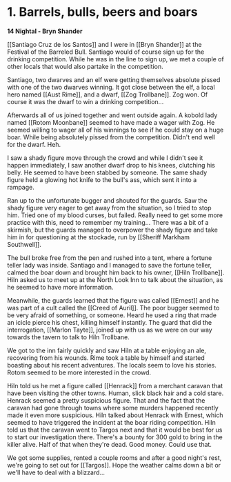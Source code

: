 # 1. Barrels, bulls, beers and boars

**14 Nightal - Bryn Shander**

[[Santiago Cruz de los Santos]] and I were in [[Bryn Shander]] at the Festival of the Barreled Bull. Santiago would of course sign up for the drinking competition. While he was in the line to sign up, we met a couple of other locals that would also partake in the competition.

Santiago, two dwarves and an elf were getting themselves absolute pissed with one of the two dwarves winning. It got close between the elf, a local hero named [[Aust Rime]], and a dwarf, [[Zog Trollbane]]. Zog won. Of course it was the dwarf to win a drinking competition...

Afterwards all of us joined together and went outside again. A kobold lady named [[Rotom Moonbane]] seemed to have made a wager with Zog. He seemed willing to wager all of his winnings to see if he could stay on a huge boar. While being absolutely pissed from the competition. Didn't end well for the dwarf. Heh.

I saw a shady figure move through the crowd and while I didn't see it happen immediately, I saw another dwarf drop to his knees, clutching his belly. He seemed to have been stabbed by someone. The same shady figure held a glowing hot knife to the bull's ass, which sent it into a rampage.

Ran up to the unfortunate bugger and shouted for the guards. Saw the shady figure very eager to get away from the situation, so I tried to stop him. Tried one of my blood curses, but failed. Really need to get some more practice with this, need to remember my training... There was a bit of a skirmish, but the guards managed to overpower the shady figure and take him in for questioning at the stockade, run by [[Sheriff Markham Southwell]].

The bull broke free from the pen and rushed into a tent, where a fortune teller lady was inside. Santiago and I managed to save the fortune teller, calmed the boar down and brought him back to his owner, [[Hiln Trollbane]]. Hiln asked us to meet up at the North Look Inn to talk about the situation, as he seemed to have more information.

Meanwhile, the guards learned that the figure was called [[Ernest]] and he was part of a cult called the [[Creed of Auril]]. The poor bugger seemed to be very afraid of something, or someone. Heard he used a ring that made an icicle pierce his chest, killing himself instantly. The guard that did the interrogation, [[Marlon Tayte]], joined up with us as we were on our way towards the tavern to talk to Hiln Trollbane.

We got to the inn fairly quickly and saw Hiln at a table enjoying an ale, recovering from his wounds. Rime took a table by himself and started boasting about his recent adventures. The locals seem to love his stories. Rotom seemed to be more interested in the crowd. 

Hiln told us he met a figure called [[Henrack]] from a merchant caravan that have been visiting the other towns. Human, slick black hair and a cold stare. Henrack seemed a pretty suspicious figure. That and the fact that the caravan had gone through towns where some murders happened recently made it even more suspicious. Hiln talked about Henrack with Ernest, which seemed to have triggered the incident at the boar riding competition. Hiln told us that the caravan went to Targos next and that it would be best for us to start our investigation there. There's a bounty for 300 gold to bring in the killer alive. Half of that when they're dead. Good money. Could use that.

We got some supplies, rented a couple rooms and after a good night's rest, we're going to set out for [[Targos]]. Hope the weather calms down a bit or we'll have to deal with a blizzard...